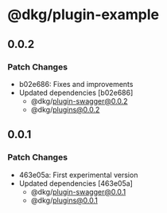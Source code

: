 # @dkg/plugin-example

## 0.0.2

### Patch Changes

- b02e686: Fixes and improvements
- Updated dependencies [b02e686]
  - @dkg/plugin-swagger@0.0.2
  - @dkg/plugins@0.0.2

## 0.0.1

### Patch Changes

- 463e05a: First experimental version
- Updated dependencies [463e05a]
  - @dkg/plugin-swagger@0.0.1
  - @dkg/plugins@0.0.1
